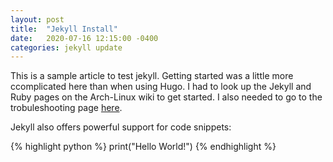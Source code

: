 ```yaml
---
layout: post
title:  "Jekyll Install"
date:   2020-07-16 12:15:00 -0400
categories: jekyll update
---
```


This is a sample article to test jekyll. Getting started was a little more ccomplicated here than when using Hugo. I had to look up the Jekyll and Ruby pages on the Arch-Linux wiki to get started. I also needed to go to the trobuleshooting page [here](https://jekyllrb.com/docs/troubleshooting/#no-sudo).


Jekyll also offers powerful support for code snippets:

{% highlight python %}
print("Hello World!")
{% endhighlight %}
